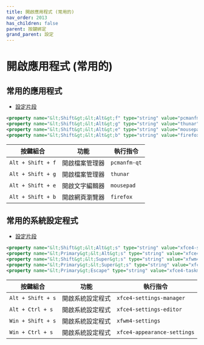 ```yaml
---
title: 開啟應用程式 (常用的)
nav_order: 2013
has_children: false
parent: 按鍵綁定
grand_parent: 設定
---
```



# 開啟應用程式 (常用的)


## 常用的應用程式

* [設定片段](https://github.com/samwhelp/note-about-xfce/blob/gh-pages/_demo/config/xfce-config/main/config/xfce4/xfconf/xfce-perchannel-xml/xfce4-keyboard-shortcuts.xml#L75-L78)

``` xml
<property name="&lt;Shift&gt;&lt;Alt&gt;f" type="string" value="pcmanfm-qt"/>
<property name="&lt;Shift&gt;&lt;Alt&gt;g" type="string" value="thunar"/>
<property name="&lt;Shift&gt;&lt;Alt&gt;e" type="string" value="mousepad"/>
<property name="&lt;Shift&gt;&lt;Alt&gt;b" type="string" value="firefox"/>
```

| 按鍵組合          | 功能           | 執行指令     |
| ----------------- | -------------- | ------------ |
| `Alt + Shift + f` | 開啟檔案管理器 | `pcmanfm-qt` |
| `Alt + Shift + g` | 開啟檔案管理器 | `thunar`     |
| `Alt + Shift + e` | 開啟文字編輯器 | `mousepad`   |
| `Alt + Shift + b` | 開啟網頁瀏覽器 | `firefox`    |



## 常用的系統設定程式

* [設定片段](https://github.com/samwhelp/note-about-xfce/blob/gh-pages/_demo/config/xfce-config/main/config/xfce4/xfconf/xfce-perchannel-xml/xfce4-keyboard-shortcuts.xml#L55-L59)

``` xml
<property name="&lt;Shift&gt;&lt;Alt&gt;s" type="string" value="xfce4-settings-manager"/>
<property name="&lt;Primary&gt;&lt;Alt&gt;s" type="string" value="xfce4-settings-editor"/>
<property name="&lt;Shift&gt;&lt;Super&gt;s" type="string" value="xfwm4-settings"/>
<property name="&lt;Primary&gt;&lt;Super&gt;s" type="string" value="xfce4-appearance-settings"/>
<property name="&lt;Primary&gt;Escape" type="string" value="xfce4-taskmanager"/>
```

| 按鍵組合          | 功能           | 執行指令     |
| ----------------- | -------------- | ------------ |
| `Alt + Shift + s` | 開啟系統設定程式 | `xfce4-settings-manager` |
| `Alt + Ctrl + s`  | 開啟系統設定程式 | `xfce4-settings-editor`     |
| `Win + Shift + s` | 開啟系統設定程式 | `xfwm4-settings`   |
| `Win + Ctrl + s`  | 開啟系統設定程式 | `xfce4-appearance-settings`    |
